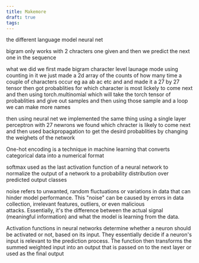 ```yaml
---
title: Makemore
draft: true
tags:
---
```

 
the different language model neural net


bigram
only works with 2 chracters one given and then we predict the next one in the sequence 

what we did 
we first made bigram character level launage mode
using counting
in it we just made a 2d array of the counts of how many time a couple of characters occur eg aa ab ac etc and and made it a 27 by 27 tensor then got probablities for which character is most lickely to come next and then using torch.multinomial which will take the torch tensor of probablities and give out samples and then using those sample and a loop we can make more names

then using neural net
we implemented the same thing using a single layer perceptron with 27 newrons we found which chracter is likely to come next and then used backpropagation to get the desird probablities by changing the weighets of the network 


One-hot encoding is a technique in machine learning that converts categorical data into a numerical format


softmax used as the last activation function of a neural network to normalize the output of a network to a probability distribution over predicted output classes

noise refers to unwanted, random fluctuations or variations in data that can hinder model performance. This "noise" can be caused by errors in data collection, irrelevant features, outliers, or even malicious attacks. Essentially, it's the difference between the actual signal (meaningful information) and what the model is learning from the data.

Activation functions in neural networks determine whether a neuron should be activated or not, based on its input. They essentially decide if a neuron's input is relevant to the prediction process. The function then transforms the summed weighted input into an output that is passed on to the next layer or used as the final output